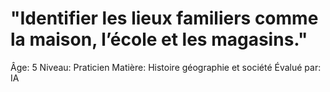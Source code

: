 # "Identifier les lieux familiers comme la maison, l’école et les magasins."

Âge: 5
Niveau: Praticien
Matière: Histoire géographie et société
Évalué par: IA